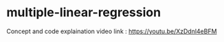 # multiple-linear-regression

Concept and code explaination video link : https://youtu.be/XzDdnl4eBFM
